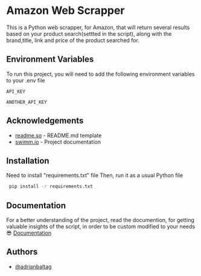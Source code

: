 # Amazon Web Scrapper

This is a Python web scrapper, for Amazon, that will return several results based on your product search(settted in the script), along with the brand,title, link and price of the product searched for.

## Environment Variables

To run this project, you will need to add the following environment variables to your .env file

`API_KEY`

`ANOTHER_API_KEY`

## Acknowledgements

- [readme.so](https://readme.so/editor) - README.md template
- [swimm.io](https://swimm.io/) - Project documentation

## Installation

Need to install "requirements.txt" file
Then, run it as a usual Python file

```bash
 pip install -r requirements.txt
```

## Documentation

For a better understanding of the project, read the documention, for getting valuable insights of the script, in order to be custom modified to your needs😎
[Documentation](https://linktodocumentation)

## Authors

- [@adrianbaltag](https://github.com/adrianbaltag)
